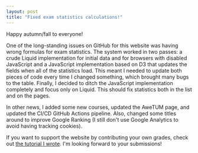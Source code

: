 ```yaml
---
layout: post
title: "Fixed exam statistics calculations!"
---
```


Happy autumn/fall to everyone!

One of the long-standing issues on GitHub for this website was having wrong formulas for exam statistics.
The system worked in two passes: a crude Liquid implementation for initial data and for browsers with disabled JavaScript
and a JavaScript implementation based on D3 that updates the fields when all of the statistics load. This meant I needed to
update both pieces of code every time I changed something, which brought many bugs to the table. Finally, I decided to ditch
the JavaScript implementation completely and focus only on Liquid. This should fix statistics both in the list and on the pages.

In other news, I added some new courses, updated the AweTUM page, and updated the CI/CD GitHub Actions pipeline.
Also, changed some titles around to improve Google Ranking (I still don't use Google Analytics to avoid having tracking cookies).

If you want to support the website by contributing your own grades, check out [the tutorial I wrote](https://mcmikecreations.github.io/tum_info/readme/#course-exam-statistics). I'm looking forward to your submissions!
